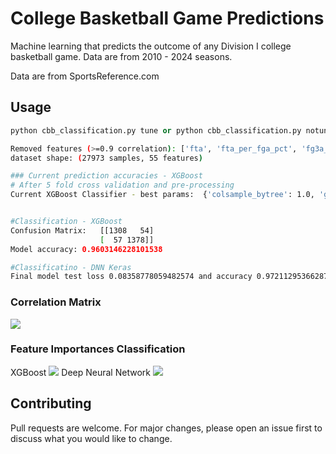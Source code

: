 # College Basketball Game Predictions

Machine learning that predicts the outcome of any Division I college basketball game. Data are from 2010 - 2024 seasons. 
<!-- Currently the prediction accuracy is between 63-66% on future game outcomes.  -->
Data are from SportsReference.com

## Usage

```python
python cbb_classification.py tune or python cbb_classification.py notune
```

```bash
Removed features (>=0.9 correlation): ['fta', 'fta_per_fga_pct', 'fg3a_per_fga_pct', 'ts_pct', 'stl_pct', 'blk_pct', 'efg_pct', 'tov_pct', 'orb_pct', 'ft_rate']
dataset shape: (27973 samples, 55 features)

### Current prediction accuracies - XGBoost
# After 5 fold cross validation and pre-processing
Current XGBoost Classifier - best params:  {'colsample_bytree': 1.0, 'gamma': 0, 'learning_rate': 0.1, 'max_depth': 2, 'min_child_weight': 1, 'n_estimators': 200, 'reg_alpha': 0, 'reg_lambda': 0, 'scale_pos_weight': 1, 'subsample': 1.0}


#Classification - XGBoost
Confusion Matrix:   [[1308   54]
                    [  57 1378]]
Model accuracy: 0.9603146228101538

#Classificatino - DNN Keras
Final model test loss 0.08358778059482574 and accuracy 0.9721129536628723
```
### Correlation Matrix
![](https://github.com/bszek213/cbb_machine_learning/blob/dev/correlations.png)

<!-- ### Feature Importances Regression
![](https://github.com/bszek213/cbb_machine_learning/blob/dev/feature_importance_random_forest.png) -->
### Feature Importances Classification
XGBoost
![](https://github.com/bszek213/cbb_machine_learning/blob/dev/feature_importance_xgb_classifier.png)
Deep Neural Network
![](https://github.com/bszek213/cbb_machine_learning/blob/dev/SHAP_feature_importances.png)

## Contributing
Pull requests are welcome. For major changes, please open an issue first to discuss what you would like to change.
